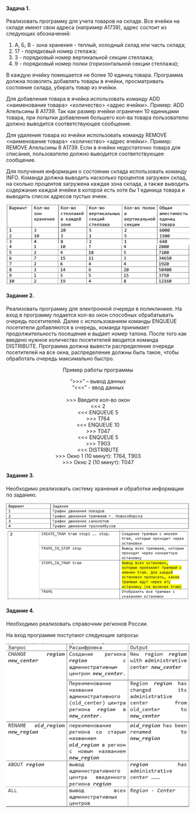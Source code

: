 #### Задача 1.
<p>Реализовать программу для учета товаров на складе. Все ячейки на складе имеют свои адреса (например А1739), адрес состоит из следующих обозначений:</p>

1. А, Б, В - зона хранения - теплый, холодный склад или часть склада;
2. 17 - порядковый номер стелажа;
3. 3 - порядковый номер вертикальной секции стеллажа;
4. 9 - порядковый номер полки (горизонтальной секции стеллажа);

<p>В каждую ячейку помещается не более 10 единиц товара. Программа должна позволять добавлять товары в ячейки, просматривать состояние склада, убирать товар из ячейки.</p>

<p>Для добавления товара в ячейка использовать команду ADD <наименование товара> <количество> <адрес ячейки>. Пример: ADD Апельсины 8 А1739. Так как размер ячейки ограничен 10 единицами товара, при попытки добавления большего кол-ва товара пользователю должно выводится соответствующее сообщение.</p>

<p>Для удаления товара из ячейки использовать команду REMOVE <наименование товара> <количество> <адрес ячейки>. Пример: REMOVE Апельсины 8 А1739. Если в ячейки недостаточно товара для списания, пользователю должно выводится соответствующее сообщение.</p>

<p>Для получения информации о состоянии склада использовать команду INFO. Команда должна выводить насколько процентов загружен склад, на сколько процентов загружена каждая зона склада, а также выводить содержание каждой ячейки в которой есть хотя бы 1 единица товара и выводить список адресов пустых ячеек.</p>

![Table for task1](./pic/table_first_part.png)
![Table for task1](./pic/table_second_part.png)

#### Задание 2.
<p>Реализовать программу для электронной очереди в поликлинике. На вход в программу подается кол-во окон способных обрабатывать очередь посетителей. Далее с использованием команды ENQUEUE посетители добавляются в очередь, команда принимает продолжительность посещения и выдает номер талона. После того как введено нужное количество посетителей вводится команда DISTRIBUTE. Программа должна вывести распределение очереди посетителей на все окна, распределение должны быть такое, чтобы обработать очередь максимально быстро.</p>
<p align="center">Пример работы программы</p>
<p align="center">
“>>>” – вывод данных<br>
“<<<” - ввод данных<br>
<br>
>>> Введите кол-во окон<br>
<<< 2<br>
<<< ENQUEUE 5<br>
>>> T764<br>
<<< ENQUEUE 10<br>
>>> T047<br>
<<< ENQUEUE 5<br>
>>> T903<br>
<<< DISTRIBUTE<br>
>>> Окно 1 (10 минут): T764, T903<br>
>>> Окно 2 (10 минут): T047
</p>

#### Задание 3.
Необходимо реализовать систему хранения и обработки информации по заданию.

![Table for task3](./pic/task3_1.png)
![Table for task3](./pic/task3_2.png)

#### Задание 4.
<p>Необходимо реализовать справочник регионов России.</p>
<p>На вход программе поступают следующие запросы:</p>

![Table for task4](./pic/task4.png)
